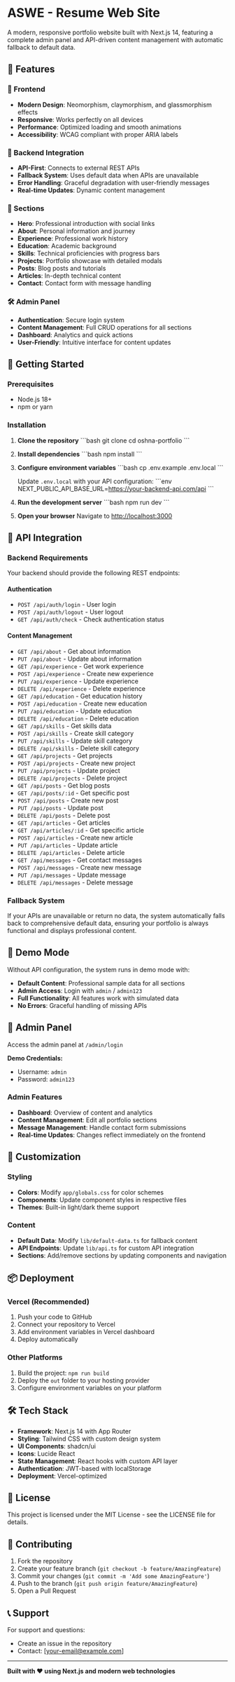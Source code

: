# ASWE - Resume Web Site

A modern, responsive portfolio website built with Next.js 14, featuring a complete admin panel and API-driven content management with automatic fallback to default data.

## 🌟 Features

### 🎨 Frontend
- **Modern Design**: Neomorphism, claymorphism, and glassmorphism effects
- **Responsive**: Works perfectly on all devices
- **Performance**: Optimized loading and smooth animations
- **Accessibility**: WCAG compliant with proper ARIA labels

### 🔧 Backend Integration
- **API-First**: Connects to external REST APIs
- **Fallback System**: Uses default data when APIs are unavailable
- **Error Handling**: Graceful degradation with user-friendly messages
- **Real-time Updates**: Dynamic content management

### 📱 Sections
- **Hero**: Professional introduction with social links
- **About**: Personal information and journey
- **Experience**: Professional work history
- **Education**: Academic background
- **Skills**: Technical proficiencies with progress bars
- **Projects**: Portfolio showcase with detailed modals
- **Posts**: Blog posts and tutorials
- **Articles**: In-depth technical content
- **Contact**: Contact form with message handling

### 🛠️ Admin Panel
- **Authentication**: Secure login system
- **Content Management**: Full CRUD operations for all sections
- **Dashboard**: Analytics and quick actions
- **User-Friendly**: Intuitive interface for content updates

## 🚀 Getting Started

### Prerequisites
- Node.js 18+ 
- npm or yarn

### Installation

1. **Clone the repository**
   \`\`\`bash
   git clone <repository-url>
   cd oshna-portfolio
   \`\`\`

2. **Install dependencies**
   \`\`\`bash
   npm install
   \`\`\`

3. **Configure environment variables**
   \`\`\`bash
   cp .env.example .env.local
   \`\`\`
   
   Update `.env.local` with your API configuration:
   \`\`\`env
   NEXT_PUBLIC_API_BASE_URL=https://your-backend-api.com/api
   \`\`\`

4. **Run the development server**
   \`\`\`bash
   npm run dev
   \`\`\`

5. **Open your browser**
   Navigate to [http://localhost:3000](http://localhost:3000)

## 🔗 API Integration

### Backend Requirements

Your backend should provide the following REST endpoints:

#### Authentication
- `POST /api/auth/login` - User login
- `POST /api/auth/logout` - User logout  
- `GET /api/auth/check` - Check authentication status

#### Content Management
- `GET /api/about` - Get about information
- `PUT /api/about` - Update about information
- `GET /api/experience` - Get work experience
- `POST /api/experience` - Create new experience
- `PUT /api/experience` - Update experience
- `DELETE /api/experience` - Delete experience
- `GET /api/education` - Get education history
- `POST /api/education` - Create new education
- `PUT /api/education` - Update education
- `DELETE /api/education` - Delete education
- `GET /api/skills` - Get skills data
- `POST /api/skills` - Create skill category
- `PUT /api/skills` - Update skill category
- `DELETE /api/skills` - Delete skill category
- `GET /api/projects` - Get projects
- `POST /api/projects` - Create new project
- `PUT /api/projects` - Update project
- `DELETE /api/projects` - Delete project
- `GET /api/posts` - Get blog posts
- `GET /api/posts/:id` - Get specific post
- `POST /api/posts` - Create new post
- `PUT /api/posts` - Update post
- `DELETE /api/posts` - Delete post
- `GET /api/articles` - Get articles
- `GET /api/articles/:id` - Get specific article
- `POST /api/articles` - Create new article
- `PUT /api/articles` - Update article
- `DELETE /api/articles` - Delete article
- `GET /api/messages` - Get contact messages
- `POST /api/messages` - Create new message
- `PUT /api/messages` - Update message
- `DELETE /api/messages` - Delete message

### Fallback System

If your APIs are unavailable or return no data, the system automatically falls back to comprehensive default data, ensuring your portfolio is always functional and displays professional content.

## 🎯 Demo Mode

Without API configuration, the system runs in demo mode with:
- **Default Content**: Professional sample data for all sections
- **Admin Access**: Login with `admin` / `admin123`
- **Full Functionality**: All features work with simulated data
- **No Errors**: Graceful handling of missing APIs

## 🔐 Admin Panel

Access the admin panel at `/admin/login`

**Demo Credentials:**
- Username: `admin`
- Password: `admin123`

### Admin Features
- **Dashboard**: Overview of content and analytics
- **Content Management**: Edit all portfolio sections
- **Message Management**: Handle contact form submissions
- **Real-time Updates**: Changes reflect immediately on the frontend

## 🎨 Customization

### Styling
- **Colors**: Modify `app/globals.css` for color schemes
- **Components**: Update component styles in respective files
- **Themes**: Built-in light/dark theme support

### Content
- **Default Data**: Modify `lib/default-data.ts` for fallback content
- **API Endpoints**: Update `lib/api.ts` for custom API integration
- **Sections**: Add/remove sections by updating components and navigation

## 📦 Deployment

### Vercel (Recommended)
1. Push your code to GitHub
2. Connect your repository to Vercel
3. Add environment variables in Vercel dashboard
4. Deploy automatically

### Other Platforms
1. Build the project: `npm run build`
2. Deploy the `out` folder to your hosting provider
3. Configure environment variables on your platform

## 🛠️ Tech Stack

- **Framework**: Next.js 14 with App Router
- **Styling**: Tailwind CSS with custom design system
- **UI Components**: shadcn/ui
- **Icons**: Lucide React
- **State Management**: React hooks with custom API layer
- **Authentication**: JWT-based with localStorage
- **Deployment**: Vercel-optimized

## 📄 License

This project is licensed under the MIT License - see the LICENSE file for details.

## 🤝 Contributing

1. Fork the repository
2. Create your feature branch (`git checkout -b feature/AmazingFeature`)
3. Commit your changes (`git commit -m 'Add some AmazingFeature'`)
4. Push to the branch (`git push origin feature/AmazingFeature`)
5. Open a Pull Request

## 📞 Support

For support and questions:
- Create an issue in the repository
- Contact: [your-email@example.com]

---

**Built with ❤️ using Next.js and modern web technologies**
